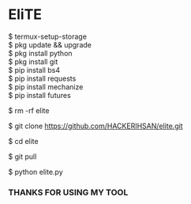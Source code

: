 # EliTE

$ termux-setup-storage  
$ pkg update && upgrade  
$ pkg install python  
$ pkg install git  
$ pip install bs4  
$ pip install requests  
$ pip install mechanize  
$ pip install futures  

$ rm -rf elite

$ git clone https://github.com/HACKERIHSAN/elite.git

$ cd elite

$ git pull

$ python elite.py

### THANKS FOR USING MY TOOL 

